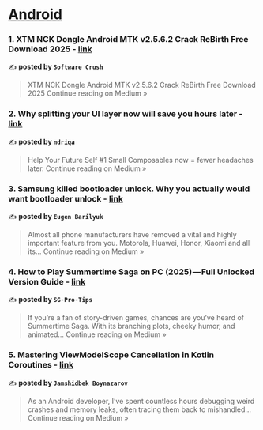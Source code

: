 
<h1><a href=https://medium.com/tag/android/recommended target="_blank" rel="noopener noreferrer">Android</a></h1>
<h3>1. XTM NCK Dongle Android MTK v2.5.6.2 Crack ReBirth Free Download 2025 - <a href="https://medium.com/@deepakpotalwad12/xtm-nck-dongle-android-mtk-v2-5-6-2-crack-rebirth-free-download-2025-8492320b6a2b?source=rss------android-5" target="_blank" rel="noopener noreferrer">link</a></h3>

✍️ **posted by `Software Crush`**

<blockquote>XTM NCK Dongle Android MTK v2.5.6.2 Crack ReBirth Free Download 2025
Continue reading on Medium »</blockquote>

<h3>2. Why splitting your UI layer now will save you hours later - <a href="https://ndriqa.medium.com/why-splitting-your-ui-layer-now-will-save-you-hours-later-13d2271f6866?source=rss------android-5" target="_blank" rel="noopener noreferrer">link</a></h3>

✍️ **posted by `ndriqa`**

<blockquote>Help Your Future Self #1
Small Composables now = fewer headaches later.
Continue reading on Medium »</blockquote>

<h3>3. Samsung killed bootloader unlock. Why you actually would want bootloader unlock - <a href="https://eugen-barilyuk.medium.com/samsung-killed-bootloader-unlock-why-you-actually-would-want-bootloader-unlock-b9f6e6c8d2b6?source=rss------android-5" target="_blank" rel="noopener noreferrer">link</a></h3>

✍️ **posted by `Eugen Barilyuk`**

<blockquote>Almost all phone manufacturers have removed a vital and highly important feature from you. Motorola, Huawei, Honor, Xiaomi and all its…
Continue reading on Medium »</blockquote>

<h3>4. How to Play Summertime Saga on PC (2025) — Full Unlocked Version Guide - <a href="https://medium.com/@ahmed804ik/how-to-play-summertime-saga-on-pc-2025-full-unlocked-version-guide-d0d8c33551b9?source=rss------android-5" target="_blank" rel="noopener noreferrer">link</a></h3>

✍️ **posted by `SG-Pro-Tips`**

<blockquote>If you’re a fan of story-driven games, chances are you’ve heard of Summertime Saga. With its branching plots, cheeky humor, and animated…
Continue reading on Medium »</blockquote>

<h3>5. Mastering ViewModelScope Cancellation in Kotlin Coroutines - <a href="https://jamshidbekboynazarov.medium.com/mastering-viewmodelscope-cancellation-in-kotlin-coroutines-4f9b393d6fe2?source=rss------android-5" target="_blank" rel="noopener noreferrer">link</a></h3>

✍️ **posted by `Jamshidbek Boynazarov`**

<blockquote>As an Android developer, I’ve spent countless hours debugging weird crashes and memory leaks, often tracing them back to mishandled…
Continue reading on Medium »</blockquote>


